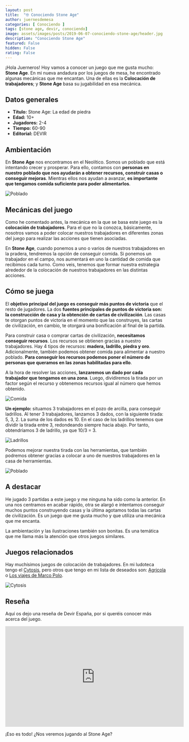 ```yaml
---
layout: post
title:  "🤓 Conociendo Stone Age"
author: juernesdemesa
categories: [ Conociendo ]
tags: [stone age, devir, conociendo]
image: assets/images/posts/2019-06-07-conociendo-stone-age/header.jpg
description: "Conociendo Stone Age"
featured: False
hidden: False
rating: False
---
```


¡Hola Juerneros! Hoy vamos a conocer un juego que me gusta mucho: **Stone Age**. En mi nueva andadura por los juegos de mesa, he encontrado algunas mecánicas que me encantan. Una de ellas es la **Colocación de trabajadores**; y **Stone Age** basa su jugabilidad en esa mecánica.

## Datos generales

* **Título:** Stone Age: La edad de piedra
* **Edad:** 10+
* **Jugadores:** 2-4
* **Tiempo:** 60-90
* **Editorial:** DEVIR

## Ambientación

En **Stone Age** nos encontramos en el Neolítico. Somos un poblado que está intentando crecer y prosperar. Para ello, contamos con **personas en nuestro poblado que nos ayudarán a obtener recursos, construir casas o conseguir mejoras**. Mientras ellos nos ayudan a avanzar, **es importante que tengamos comida suficiente para poder alimentarlos**.

![Poblado](/assets/images/posts/2019-06-07-conociendo-stone-age/poblado.jpg)

## Mecánicas del juego

Como he comentado antes, la mecánica en la que se basa este juego es la **colocación de trabajadores**. Para el que no la conozca, básicamente, nosotros vamos a poder colocar nuestros trabajadores en diferentes zonas del juego para realizar las acciones que tienen asociadas.

En **Stone Age**, cuando ponemos a uno o varios de nuestros trabajadores en la pradera, tendremos la opción de conseguir comida. Si ponemos un trabajador en el campo, nos aumentará en uno la cantidad de comida que recibimos cada turno. Como veis, tenemos que formar nuestra estrategia alrededor de la colocación de nuestros trabajadores en las distintas acciones.

## Cómo se juega

El **objetivo principal del juego es conseguir más puntos de victoria** que el resto de jugadores. La dos **fuentes principales de puntos de victoria son: la construcción de casa y la obtención de cartas de civilización**. Las casas te otorgan puntos de victoria en el momento que las construyes, las cartas de civilización, en cambio, te otorgará una bonificación al final de la partida.

Para construir casa o comprar cartas de civilización, **necesitamos conseguir recursos**. Los recursos se obtienen gracias a nuestro trabajadores. Hay 4 tipos de recursos: **madera, ladrillo, piedra y oro**. Adicionalmente, también podemos obtener comida para alimentar a nuestro poblado. **Para conseguir los recursos podemos poner el número de personas que queramos en las zonas habilitadas para ello**. 

A la hora de resolver las acciones, **lanzaremos un dado por cada trabajador que tengamos en una zona**. Luego, dividiremos la tirada por un factor según el recurso y obtenemos recursos igual al número que hemos obtenido.

![Comida](/assets/images/posts/2019-06-07-conociendo-stone-age/meal.jpg)


**Un ejemplo:** situamos 3 trabajadores en el pozo de arcilla, para conseguir ladrillos. Al tener 3 trabajadores, lanzamos 3 dados, con la siguiente tirada: 5, 3, 2. La suma de los dados es 10. En el caso de los ladrillos tenemos que dividir la tirada entre 3, redondeando siempre hacia abajo. Por tanto, obtendríamos 3 de ladrillo, ya que 10/3 = 3.

![Ladrillos](/assets/images/posts/2019-06-07-conociendo-stone-age/bricks.jpg)


Podemos mejorar nuestra tirada con las herramientas, que también podremos obtener gracias a colocar a uno de nuestros trabajadores en la casa de herramientas.

![Poblado](/assets/images/posts/2019-06-07-conociendo-stone-age/tools.jpg)


## A destacar

He jugado 3 partidas a este juego y me ninguna ha sido como la anterior. En una nos centramos en acabar rápido, otra se alargó e intentamos conseguir muchos puntos construyendo casas y la última agotamos todas las cartas de civilización. Es un juego que me gusta mucho y que utiliza una mecánica que me encanta.

La ambientación y las ilustraciones también son bonitas. Es una temática que me llama más la atención que otros juegos similares.

## Juegos relacionados

Hay muchísimos juegos de colocación de trabajadores. En mi ludoteca tengo el [Cytosis](https://boardgamegeek.com/boardgame/202977/cytosis-cell-biology-board-game), pero otros que tengo en mi lista de deseados son: [Agricola](https://boardgamegeek.com/boardgame/31260/agricola) o [Los viajes de Marco Polo](https://boardgamegeek.com/boardgame/171623/voyages-marco-polo).

![Cytosis](/assets/images/posts/2019-06-07-conociendo-stone-age/cytosis.jpg)
## Reseña

Aquí os dejo una reseña de Devir España, por si queréis conocer más acerca del juego.

<iframe width="560" height="315" src="https://www.youtube.com/embed/xOMLxecYr6U" frameborder="0" allow="accelerometer; autoplay; encrypted-media; gyroscope; picture-in-picture" allowfullscreen></iframe>

¡Eso es todo! ¿Nos veremos jugando al Stone Age? 